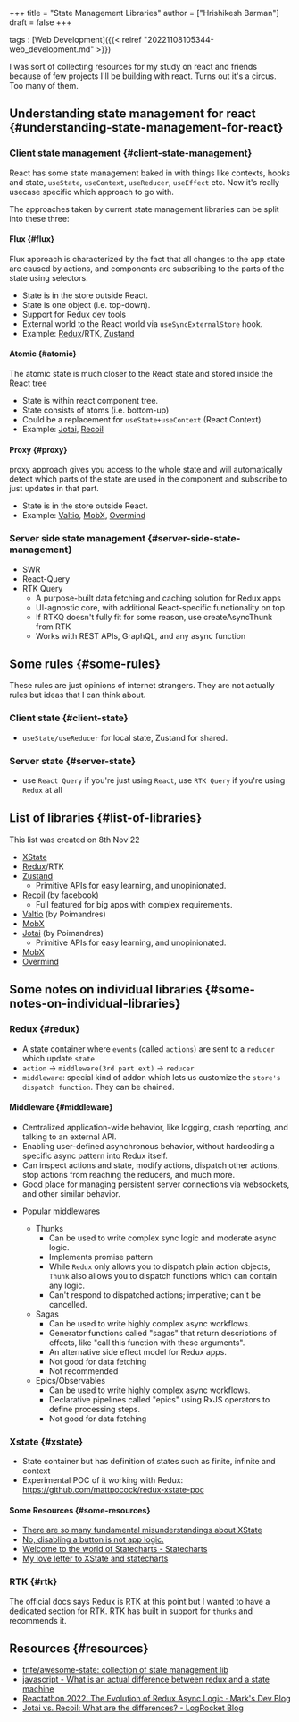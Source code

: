 +++
title = "State Management Libraries"
author = ["Hrishikesh Barman"]
draft = false
+++

tags
: [Web Development]({{< relref "20221108105344-web_development.md" >}})

I was sort of collecting resources for my study on react and friends because of few projects I'll be building with react. Turns out it's a circus. Too many of them.


## Understanding state management for react {#understanding-state-management-for-react}


### Client state management {#client-state-management}

React has some state management baked in with things like contexts, hooks and state, `useState`, `useContext`, `useReducer`, `useEffect` etc. Now it's really usecase specific which approach to go with.

The approaches taken by current state management libraries can be split into these three:


#### Flux {#flux}

Flux approach is characterized by the fact that all changes to the app state are caused by actions, and components are subscribing to the parts of the state using selectors.

-   State is in the store outside React.
-   State is one object (i.e. top-down).
-   Support for Redux dev tools
-   External world to the React world via `useSyncExternalStore` hook.
-   Example: [Redux](https://redux.js.org/)/RTK, [Zustand](https://zustand-demo.pmnd.rs/)


#### Atomic {#atomic}

The atomic state is much closer to the React state and stored inside the React tree

-   State is within react component tree.
-   State consists of atoms (i.e. bottom-up)
-   Could be a replacement for `useState+useContext` (React Context)
-   Example: [Jotai](https://jotai.org/), [Recoil](https://recoiljs.org/)


#### Proxy {#proxy}

proxy approach gives you access to the whole state and will automatically detect which parts of the state are used in the component and subscribe to just updates in that part.

-   State is in the store outside React.
-   Example: [Valtio](https://valtio.pmnd.rs/), [MobX](https://mobx.js.org/), [Overmind](https://overmindjs.org/)


### Server side state management {#server-side-state-management}

-   SWR
-   React-Query
-   RTK Query
    -   A purpose-built data fetching and caching solution for Redux apps
    -   UI-agnostic core, with additional React-specific functionality on top
    -   If RTKQ doesn't fully fit for some reason, use createAsyncThunk from RTK
    -   Works with REST APIs, GraphQL, and any async function


## Some rules {#some-rules}

These rules are just opinions of internet strangers. They are not actually rules but ideas that I can think about.


### Client state {#client-state}

-   `useState/useReducer` for local state, Zustand for shared.


### Server state {#server-state}

-   use `React Query` if you're just using `React`, use `RTK Query` if you're using `Redux` at all


## List of libraries {#list-of-libraries}

This list was created on 8th Nov'22

-   [XState](https://xstate.js.org/)
-   [Redux](https://redux.js.org/)/RTK
-   [Zustand](https://zustand-demo.pmnd.rs/)
    -   Primitive APIs for easy learning, and unopinionated.
-   [Recoil](https://recoiljs.org/) (by facebook)
    -   Full featured for big apps with complex requirements.
-   [Valtio](https://valtio.pmnd.rs/) (by Poimandres)
-   [MobX](https://mobx.js.org/)
-   [Jotai](https://jotai.org/) (by Poimandres)
    -   Primitive APIs for easy learning, and unopinionated.
-   [MobX](https://mobx.js.org/)
-   [Overmind](https://overmindjs.org/)


## Some notes on individual libraries {#some-notes-on-individual-libraries}


### Redux {#redux}

-   A state container where `events` (called `actions`) are sent to a `reducer` which update `state`
-   `action` -&gt; `middleware(3rd part ext)` -&gt; `reducer`
-   `middleware`: special kind of addon which lets us customize the `store's dispatch function`. They can be chained.


#### Middleware {#middleware}

-   Centralized application-wide behavior, like logging, crash reporting, and talking to an external API.
-   Enabling user-defined asynchronous behavior, without hardcoding a specific async pattern into Redux itself.
-   Can inspect actions and state, modify actions, dispatch other actions, stop actions from reaching the reducers, and much more.
-   Good place for managing persistent server connections via websockets, and other similar behavior.

<!--list-separator-->

-  Popular middlewares

    -   Thunks
        -   Can be used to write complex sync logic and moderate async logic.
        -   Implements promise pattern
        -   While `Redux` only allows you to dispatch plain action objects, `Thunk` also allows you to dispatch functions which can contain any logic.
        -   Can't respond to dispatched actions; imperative; can't be cancelled.
    -   Sagas
        -   Can be used to write highly complex async workflows.
        -   Generator functions called "sagas" that return descriptions of effects, like "call this function with these arguments".
        -   An alternative side effect model for Redux apps.
        -   Not good for data fetching
        -   Not recommended
    -   Epics/Observables
        -   Can be used to write highly complex async workflows.
        -   Declarative pipelines called "epics" using RxJS operators to define processing steps.
        -   Not good for data fetching


### Xstate {#xstate}

-   State container but has definition of states such as finite, infinite and context
-   Experimental POC of it working with Redux: <https://github.com/mattpocock/redux-xstate-poc>


#### Some Resources {#some-resources}

-   [There are so many fundamental misunderstandings about XState](https://medium.com/@DavidKPiano/there-are-so-many-fundamental-misunderstandings-about-xstate-and-state-machines-in-general-in-13aec57d2f85)
-   [No, disabling a button is not app logic.](https://dev.to/davidkpiano/no-disabling-a-button-is-not-app-logic-598i)
-   [Welcome to the world of Statecharts - Statecharts](https://statecharts.dev/)
-   [My love letter to XState and statecharts](https://timdeschryver.dev/blog/my-love-letter-to-xstate-and-statecharts#thoughts-on-the-demo-project)


### RTK {#rtk}

The official docs says Redux is RTK at this point but I wanted to have a dedicated section for RTK. RTK has built in support for `thunks` and recommends it.


## Resources {#resources}

-   [tnfe/awesome-state: collection of state management lib](https://github.com/tnfe/awesome-state)
-   [javascript - What is an actual difference between redux and a state machine](https://stackoverflow.com/questions/54482695/what-is-an-actual-difference-between-redux-and-a-state-machine-e-g-xstate/54521035#54521035)
-   [Reactathon 2022: The Evolution of Redux Async Logic · Mark's Dev Blog](https://blog.isquaredsoftware.com/2022/05/presentations-evolution-redux-async-logic/)
-   [Jotai vs. Recoil: What are the differences? - LogRocket Blog](https://blog.logrocket.com/jotai-vs-recoil-what-are-the-differences/)

